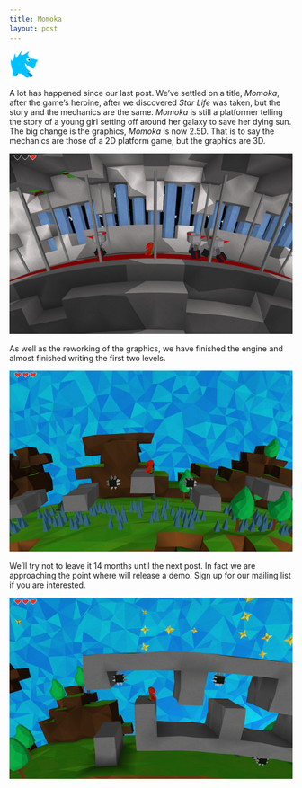 ```yaml
---
title: Momoka
layout: post
---
```


<img class="teaser" src="/images/teasers/teaser-2.png" />

A lot has happened since our last post.  We’ve settled on a title, *Momoka*, after the game’s heroine, after we discovered *Star Life* was taken, but the story and the mechanics are the same.  *Momoka* is still a platformer telling the story of a young girl setting off around her galaxy to save her dying sun.  The big change is the graphics, *Momoka* is now 2.5D. That is to say the mechanics are those of a 2D platform game, but the graphics are 3D.

![Big scary robots](/images/2-robots.png)

As well as the reworking of the graphics, we have finished the engine and almost finished writing the first two levels.

![Castle level](/images/2-forest.png)

We’ll try not to leave it 14 months until the next post.  In fact we are approaching the point where will release a demo.  Sign up for our mailing list if you are interested.

![Maze](/images/2-maze.png)

